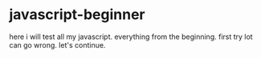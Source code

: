 # javascript-beginner
here i will test all my javascript. everything from the beginning. first try lot can go wrong. let's continue.
